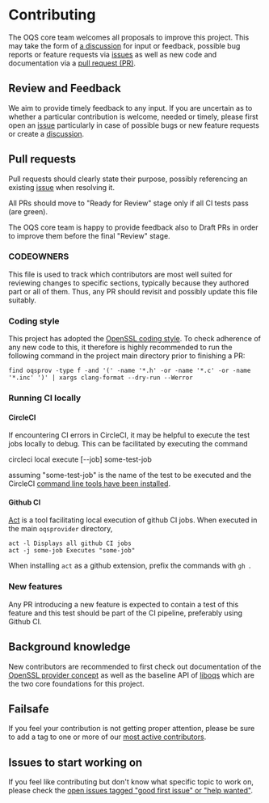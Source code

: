 # Contributing

The OQS core team welcomes all proposals to improve this project. This may take 
the form of [a discussion](https://github.com/open-quantum-safe/oqs-provider/discussions)
for input or feedback, possible bug reports or feature requests via [issues](https://github.com/open-quantum-safe/oqs-provider/issues)
as well as new code and documentation via a [pull request (PR)](https://github.com/open-quantum-safe/oqs-provider/pulls).

## Review and Feedback

We aim to provide timely feedback to any input. If you are uncertain as to whether
a particular contribution is welcome, needed or timely, please first open an [issue](https://github.com/open-quantum-safe/oqs-provider/issues)
particularly in case of possible bugs or new feature requests or create a
[discussion](https://github.com/open-quantum-safe/oqs-provider/discussions).

## Pull requests

Pull requests should clearly state their purpose, possibly referencing an existing
[issue](https://github.com/open-quantum-safe/oqs-provider/issues) when resolving it.

All PRs should move to "Ready for Review" stage only if all CI tests pass (are green).

The OQS core team is happy to provide feedback also to Draft PRs in order to improve
them before the final "Review" stage.

### CODEOWNERS

This file is used to track which contributors are most well suited for reviewing
changes to specific sections, typically because they authored part or all of them.
Thus, any PR should revisit and possibly update this file suitably.

### Coding style

This project has adopted the [OpenSSL coding style](https://www.openssl.org/policies/technical/coding-style.html).
To check adherence of any new code to this, it therefore is highly recommended to
run the following command in the project main directory prior to finishing a PR:

    find oqsprov -type f -and '(' -name '*.h' -or -name '*.c' -or -name '*.inc' ')' | xargs clang-format --dry-run --Werror

### Running CI locally

#### CircleCI

If encountering CI errors in CircleCI, it may be helpful to execute the test jobs
locally to debug. This can be facilitated by executing the command

   circleci local execute [--job] some-test-job

assuming "some-test-job" is the name of the test to be executed and the CircleCI
[command line tools have been installed](https://circleci.com/docs/local-cli).

#### Github CI

[Act](https://github.com/nektos/act) is a tool facilitating local execution of
github CI jobs. When executed in the main `oqsprovider` directory, 

    act -l Displays all github CI jobs
    act -j some-job Executes "some-job"

When installing `act` as a github extension, prefix the commands with `gh `.

### New features

Any PR introducing a new feature is expected to contain a test of this feature
and this test should be part of the CI pipeline, preferably using Github CI.

## Background knowledge

New contributors are recommended to first check out documentation of the 
[OpenSSL provider concept](https://www.openssl.org/docs/man3.0/man7/provider.html)
as well as the baseline API of [liboqs](https://github.com/open-quantum-safe/liboqs)
which are the two core foundations for this project.

## Failsafe

If you feel your contribution is not getting proper attention, please be sure to
add a tag to one or more of our [most active contributors](https://github.com/open-quantum-safe/oqs-provider/graphs/contributors).

## Issues to start working on

If you feel like contributing but don't know what specific topic to work on,
please check the [open issues tagged "good first issue" or "help wanted"](https://github.com/open-quantum-safe/oqs-provider/issues).



